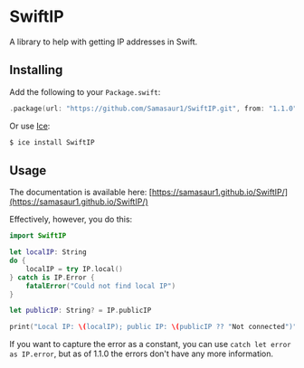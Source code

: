 # SwiftIP

A library to help with getting IP addresses in Swift.

## Installing

Add the following to your `Package.swift`:
```swift
.package(url: "https://github.com/Samasaur1/SwiftIP.git", from: "1.1.0"),
```

Or use [Ice](https://github.com/jakeheis/Ice):
```sh
$ ice install SwiftIP
```

## Usage

The documentation is available here: [https://samasaur1.github.io/SwiftIP/](https://samasaur1.github.io/SwiftIP/)

Effectively, however, you do this:
```swift
import SwiftIP

let localIP: String
do {
    localIP = try IP.local()
} catch is IP.Error {
    fatalError("Could not find local IP")
}

let publicIP: String? = IP.publicIP

print("Local IP: \(localIP); public IP: \(publicIP ?? "Not connected")")
```

If you want to capture the error as a constant, you can use `catch let error as IP.error`, but as of 1.1.0 the errors don't have any more information.